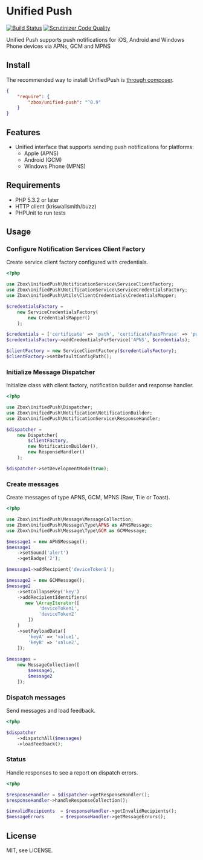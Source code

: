 Unified Push
========================
[![Build Status](https://travis-ci.org/zbox/UnifiedPush.svg?branch=master)](https://travis-ci.org/zbox/UnifiedPush)
[![Scrutinizer Code Quality](https://scrutinizer-ci.com/g/zbox/UnifiedPush/badges/quality-score.png?b=master)](https://scrutinizer-ci.com/g/zbox/UnifiedPush/?branch=master)

Unified Push supports push notifications for iOS, Android and Windows Phone devices via APNs, GCM and MPNS

## Install

The recommended way to install UnifiedPush is [through composer](http://getcomposer.org).

```JSON
{
    "require": {
	    "zbox/unified-push": "^0.9"
    }
}
```

## Features
 - Unified interface that supports sending push notifications for platforms:
   - Apple (APNS)
   - Android (GCM)
   - Windows Phone (MPNS)

## Requirements
* PHP 5.3.2 or later
* HTTP client (kriswallsmith/buzz)
* PHPUnit to run tests

## Usage

### Configure Notification Services Client Factory

Create service client factory configured with credentials.

```php
<?php

use Zbox\UnifiedPush\NotificationService\ServiceClientFactory;
use Zbox\UnifiedPush\NotificationService\ServiceCredentialsFactory;
use Zbox\UnifiedPush\Utils\ClientCredentials\CredentialsMapper;

$credentialsFactory = 
    new ServiceCredentialsFactory(
        new CredentialsMapper()
    );

$credentials = ['certificate' => 'path', 'certificatePassPhrase' => 'pass'];
$credentialsFactory->addCredentialsForService('APNS', $credentials);

$clientFactory = new ServiceClientFactory($credentialsFactory);
$clientFactory->setDefaultConfigPath();
```

### Initialize Message Dispatcher

Initialize class with client factory, notification builder and response handler.

```php
<?php

use Zbox\UnifiedPush\Dispatcher;
use Zbox\UnifiedPush\Notification\NotificationBuilder;
use Zbox\UnifiedPush\NotificationService\ResponseHandler;

$dispatcher =
    new Dispatcher(
        $clientFactory,
        new NotificationBuilder(),
        new ResponseHandler()
    );

$dispatcher->setDevelopmentMode(true);
```

### Create messages

Create messages of type APNS, GCM, MPNS (Raw, Tile or Toast).

```php
<?php

use Zbox\UnifiedPush\Message\MessageCollection;
use Zbox\UnifiedPush\Message\Type\APNS as APNSMessage;
use Zbox\UnifiedPush\Message\Type\GCM as GCMMessage;

$message1 = new APNSMessage();
$message1
	->setSound('alert')
	->getBadge('2');

$message1->addRecipient('deviceToken1');

$message2 = new GCMMessage();
$message2
	->setCollapseKey('key')
	->addRecipientIdentifiers(
       new \ArrayIterator([
			'deviceToken1', 
			'deviceToken2'
		])
	)
    ->setPayloadData([
		'keyA' => 'value1',
		'keyB' => 'value2',
    ]);
    
$messages = 
    new MessageCollection([
        $message1, 
        $message2
    ]);
```

### Dispatch messages

Send messages and load feedback.

```php
<?php

$dispatcher
    ->dispatchAll($messages)
    ->loadFeedback();
```

### Status

Handle responses to see a report on dispatch errors.

```php
<?php

$responseHandler = $dispatcher->getResponseHandler();
$responseHandler->handleResponseCollection();

$invalidRecipients  = $responseHandler->getInvalidRecipients();
$messageErrors      = $responseHandler->getMessageErrors();
```

## License

MIT, see LICENSE.
